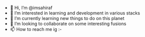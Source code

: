 - 👋 Hi, I’m @imsahiraf
- 👀 I’m interested in learning and development in various stacks
- 🌱 I’m currently learning new things to do on this planet
- 💞️ I’m looking to collaborate on some interesting fusions
- 📫 How to reach me ig :- 
<!---
imsahiraf/imsahiraf is a ✨ special ✨ repository because its `README.md` (this file) appears on your GitHub profile.
You can click the Preview link to take a look at your changes.
--->
